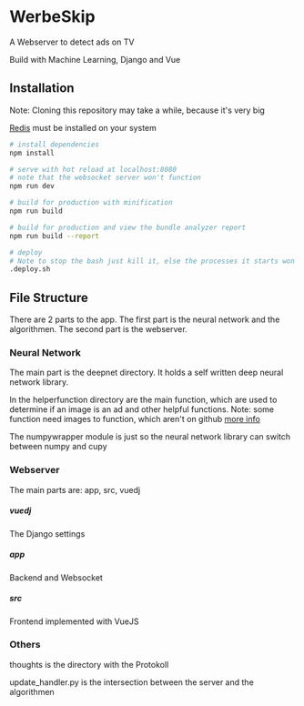# WerbeSkip
A Webserver to detect ads on TV

Build with Machine Learning, Django and Vue

## Installation
Note: Cloning this repository may take a while, because it's very big

[Redis](https://redis.io/download) must be installed on your system
``` bash
# install dependencies
npm install

# serve with hot reload at localhost:8080
# note that the websocket server won't function
npm run dev

# build for production with minification
npm run build

# build for production and view the bundle analyzer report
npm run build --report

# deploy
# Note to stop the bash just kill it, else the processes it starts won't going to close
.deploy.sh
```

## File Structure
There are 2 parts to the app. The first part is the neural network and
the algorithmen. The second part is the webserver.
### Neural Network
The main part is the deepnet directory. It holds a self written deep
neural network library.

In the helperfunction directory are the main function, which are used
to determine if an image is an ad and other helpful functions.
Note: some function need images to function, which aren't on github
[more info](helperfunctions/prosieben)

The numpywrapper module is just so the neural network library can
switch between numpy and cupy

### Webserver
The main parts are: app, src, vuedj
##### vuedj
The Django settings
##### app
Backend and Websocket
##### src
Frontend implemented with VueJS

### Others
thoughts is the directory with the Protokoll

update_handler.py is the intersection between the server and the algorithmen
